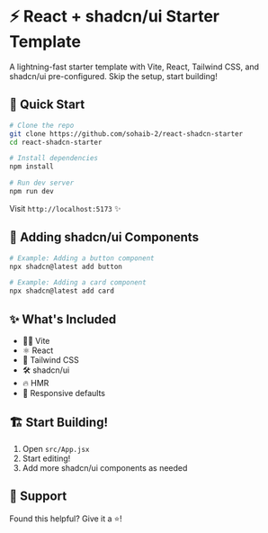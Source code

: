 # ⚡️ React + shadcn/ui Starter Template

A lightning-fast starter template with Vite, React, Tailwind CSS, and shadcn/ui pre-configured. Skip the setup, start building!

## 🚀 Quick Start

```bash
# Clone the repo
git clone https://github.com/sohaib-2/react-shadcn-starter
cd react-shadcn-starter

# Install dependencies
npm install

# Run dev server
npm run dev
```

Visit `http://localhost:5173` ✨

## 🎨 Adding shadcn/ui Components

```bash
# Example: Adding a button component
npx shadcn@latest add button

# Example: Adding a card component
npx shadcn@latest add card
```

## ✨ What's Included

- 🏃‍♂️ Vite
- ⚛️ React
- 🎨 Tailwind CSS
- 🛠️ shadcn/ui
- 🔥 HMR
- 📱 Responsive defaults

## 🏗️ Start Building!

1. Open `src/App.jsx`
2. Start editing!
3. Add more shadcn/ui components as needed

## 💖 Support

Found this helpful? Give it a ⭐️!

